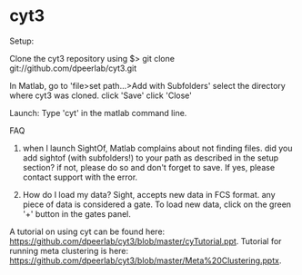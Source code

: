 # cyt3

Setup: 

Clone the cyt3 repository using
    $> git clone git://github.com/dpeerlab/cyt3.git

In Matlab, go to 'file>set path...>Add with Subfolders'
select the directory where cyt3 was cloned.
click 'Save'
click 'Close'
     


Launch: Type 'cyt' in the matlab command line.


FAQ
1. when I launch SightOf, Matlab complains about not finding files.
did you add sightof (with subfolders!) to your path as described in the setup section?
if not, please do so and don't forget to save. If yes, please contact support with the error. 

2. How do I load my data?
Sight, accepts new data in FCS format. any piece of data is considered a gate. 
To load new data, click on the green '+' button in the gates panel.

A tutorial on using cyt can be found here: https://github.com/dpeerlab/cyt3/blob/master/cyTutorial.ppt. Tutorial for running meta clustering is here: https://github.com/dpeerlab/cyt3/blob/master/Meta%20Clustering.pptx.
